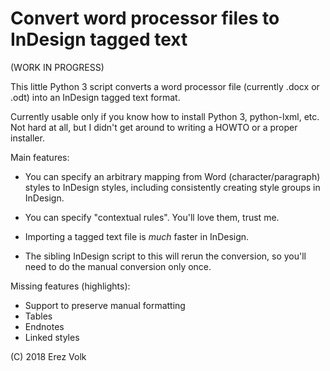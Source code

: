 # Convert word processor files to InDesign tagged text

(WORK IN PROGRESS)

This little Python 3 script converts a word processor file (currently .docx or
.odt) into an InDesign tagged text format.

Currently usable only if you know how to install Python 3, python-lxml, etc.
Not hard at all, but I didn't get around to writing a HOWTO or a proper installer.

Main features:

- You can specify an arbitrary mapping from Word (character/paragraph) styles
  to InDesign styles, including consistently creating style groups in InDesign.

- You can specify "contextual rules". You'll love them, trust me.

- Importing a tagged text file is _much_ faster in InDesign.

- The sibling InDesign script to this will rerun the conversion, so you'll need
  to do the manual conversion only once.


Missing features (highlights):
- Support to preserve manual formatting
- Tables
- Endnotes
- Linked styles


(C) 2018 Erez Volk
